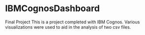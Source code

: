 # IBMCognosDashboard
Final Project
This is a project completed with IBM Cognos. Various visualizations were used to aid in the analysis of two csv files. 
